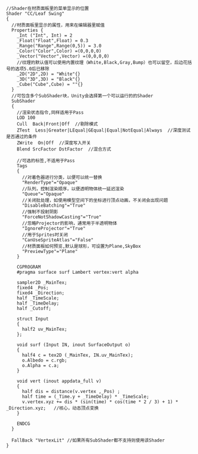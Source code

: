 
    //Shader在材质面板里的菜单显示的位置
    Shader "CC/Leaf Swing"  
    {
      //材质面板里显示的属性，用来在编辑器里赋值
      Properties {
        _Int ("Int", Int) = 2
        _Float("Float",Float) = 0.3
        _Range("Range",Range(0,5)) = 3.0
        _Color("Color",Color) =(0,0,0,0)
        _Vector("Vector",Vector) =(0,0,0,0)
        //纹理的默认值可以使用内置纹理（White,Black,Gray,Bump）也可以留空，后边花括号的选项5.0后已移除
        _2D("2D",2D) = "White"{}
        _3D("3D",3D) = "Black"{}
        _Cube("Cube",Cube) = ""{}
      }
      //可包含多个SubShader块，Unity会选择第一个可以运行的的Shader
      SubShader
      {
        //渲染状态指令,同样适用于Pass
        LOD 100
        Cull  Back|Front|Off  //剔除模式
        ZTest  Less|Greater|LEqual|GEqual|Equal|NotEqual|Always  //深度测试是否通过的条件
        ZWrite  On|Off  //深度写入开关
        Blend SrcFactor DstFactor  //混合方式
        
        //可选的标签,不适用于Pass
        Tags
        {
          //对着色器进行分类，以便可以统一替换
          "RenderType"="Opaque"
          //队列，控制渲染顺序，以便透明物体统一延迟渲染
          "Queue"="Opaque"
          //关闭批处理，如使用模型空间下的坐标进行顶点动画，不关闭会出现问题
          "DisableBatching"="True"
          //强制不投射阴影
          "ForceNotShadowCasting"="True"
          //忽略Projector的影响，通常用于半透明物体
          "IgnoreProjector"="True"
          //用于Sprites时关闭
          "CanUseSpriteAtlas"="False"
          //材质面板如何预览,默认是球形，可设置为Plane,SkyBox
          "PreviewType"="Plane"
        }

        CGPROGRAM
        #pragma surface surf Lambert vertex:vert alpha

        sampler2D _MainTex;
        fixed4 _Pos;
        fixed4 _Direction;
        half _TimeScale;
        half _TimeDelay;
        half _Cutoff;

        struct Input
        {
          half2 uv_MainTex;
        };

        void surf (Input IN, inout SurfaceOutput o)
        {
          half4 c = tex2D (_MainTex, IN.uv_MainTex);
          o.Albedo = c.rgb;
          o.Alpha = c.a;
        }

        void vert (inout appdata_full v)
        {  
          half dis = distance(v.vertex ,_Pos) ;
          half time = (_Time.y + _TimeDelay) * _TimeScale;
          v.vertex.xyz += dis * (sin(time) * cos(time * 2 / 3) + 1) * _Direction.xyz;	//核心，动态顶点变换
        }

        ENDCG
      }

      FallBack "VertexLit" //如果所有SubShader都不支持则使用该Shader
    }
